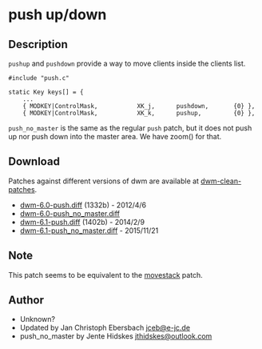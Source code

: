 # push up/down

## Description

`pushup` and `pushdown` provide a way to move clients inside the clients list.

	#include "push.c"
	
	static Key keys[] = {
		...
		{ MODKEY|ControlMask,           XK_j,      pushdown,       {0} },
		{ MODKEY|ControlMask,           XK_k,      pushup,         {0} },

`push_no_master` is the same as the regular `push` patch, but it does not push up nor push down into the master area. We have zoom() for that.

## Download
Patches against different versions of dwm are available at
[dwm-clean-patches](https://github.com/jceb/dwm-clean-patches).

 * [dwm-6.0-push.diff](dwm-6.0-push.diff) (1332b) - 2012/4/6
 * [dwm-6.0-push_no_master.diff](dwm-6.0-push_no_master.diff)
 * [dwm-6.1-push.diff](dwm-6.1-push.diff) (1402b) - 2014/2/9
 * [dwm-6.1-push_no_master.diff](dwm-6.1-push_no_master.diff) - 2015/11/21

## Note
This patch seems to be equivalent to the [movestack](movestack) patch.

## Author
 * Unknown?
 * Updated by Jan Christoph Ebersbach <jceb@e-jc.de>
 * push_no_master by Jente Hidskes <jthidskes@outlook.com>
